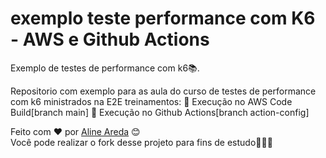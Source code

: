 # exemplo teste performance com K6 - AWS e Github Actions
Exemplo de testes de performance com k6📚.

Repositorio com exemplo para as aula do curso de testes de performance com k6 ministrados na E2E treinamentos: 
🔹 Execução no AWS Code Build[branch main]
🔹 Execução no Github Actions[branch action-config]


Feito com ❤️ por [Aline Areda](https://github.com/AlineAreda) 😊  
Você pode realizar o fork desse projeto para fins de estudo👨🏻‍💻


